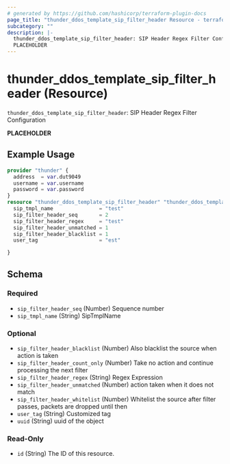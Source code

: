 ```yaml
---
# generated by https://github.com/hashicorp/terraform-plugin-docs
page_title: "thunder_ddos_template_sip_filter_header Resource - terraform-provider-thunder"
subcategory: ""
description: |-
  thunder_ddos_template_sip_filter_header: SIP Header Regex Filter Configuration
  PLACEHOLDER
---
```


# thunder_ddos_template_sip_filter_header (Resource)

`thunder_ddos_template_sip_filter_header`: SIP Header Regex Filter Configuration

__PLACEHOLDER__

## Example Usage

```terraform
provider "thunder" {
  address  = var.dut9049
  username = var.username
  password = var.password
}
resource "thunder_ddos_template_sip_filter_header" "thunder_ddos_template_sip_filter_header" {
  sip_tmpl_name               = "test"
  sip_filter_header_seq       = 2
  sip_filter_header_regex     = "test"
  sip_filter_header_unmatched = 1
  sip_filter_header_blacklist = 1
  user_tag                    = "est"

}
```

<!-- schema generated by tfplugindocs -->
## Schema

### Required

- `sip_filter_header_seq` (Number) Sequence number
- `sip_tmpl_name` (String) SipTmplName

### Optional

- `sip_filter_header_blacklist` (Number) Also blacklist the source when action is taken
- `sip_filter_header_count_only` (Number) Take no action and continue processing the next filter
- `sip_filter_header_regex` (String) Regex Expression
- `sip_filter_header_unmatched` (Number) action taken when it does not match
- `sip_filter_header_whitelist` (Number) Whitelist the source after filter passes, packets are dropped until then
- `user_tag` (String) Customized tag
- `uuid` (String) uuid of the object

### Read-Only

- `id` (String) The ID of this resource.


